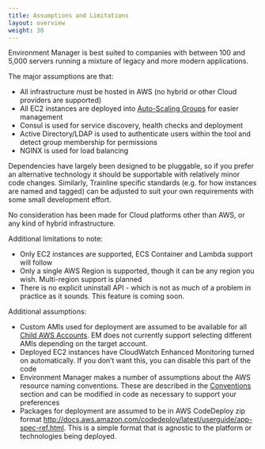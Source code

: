 ```yaml
---
title: Assumptions and Limitations
layout: overview
weight: 30
---
```


Environment Manager is best suited to companies with between 100 and 5,000 servers running a mixture of legacy and more modern applications.

The major assumptions are that:

-	All infrastructure must be hosted in AWS (no hybrid or other Cloud providers are supported)
-	All EC2 instances are deployed into [Auto-Scaling Groups](/environment-manager/docs/concepts#asgs) for easier management
-	Consul is used for service discovery, health checks and deployment
-	Active Directory/LDAP is used to authenticate users within the tool and detect group membership for permissions
-	NGINX is used for load balancing

Dependencies have largely been designed to be pluggable, so if you prefer an alternative technology it should be supportable with relatively minor code changes. Similarly, Trainline specific standards (e.g. for how instances are named and tagged) can be adjusted to suit your own requirements with some small development effort.

No consideration has been made for Cloud platforms other than AWS, or any kind of hybrid infrastructure.

Additional limitations to note:

-	Only EC2 instances are supported, ECS Container and Lambda support will follow
-	Only a single AWS Region is supported, though it can be any region you wish. Multi-region support is planned
-	There is no explicit uninstall API - which is not as much of a problem in practice as it sounds. This feature is coming soon.

Additional assumptions:

-	Custom AMIs used for deployment are assumed to be available for all [Child AWS Accounts](/environment-manager/docs/setup/aws-accounts). EM does not currently support selecting different AMIs depending on the target account.
-	Deployed EC2 instances have CloudWatch Enhanced Monitoring turned on automatically. If you don’t want this, you can disable this part of the code
-	Environment Manager makes a number of assumptions about the AWS resource naming conventions. These are described in the [Conventions](/environment-manager/docs/conventions) section and can be modified in code as necessary to support your preferences
-	Packages for deployment are assumed to be in AWS CodeDeploy zip format <http://docs.aws.amazon.com/codedeploy/latest/userguide/app-spec-ref.html>. This is a simple format that is agnostic to the platform or technologies being deployed.
